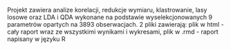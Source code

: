Projekt zawiera analize korelacji, redukcje wymiaru, klastrowanie, lasy losowe oraz LDA i QDA wykonane na podstawie wyselekcjonowanych 9 parametrów opartych na 3893 obserwacjach. 
2 pliki zawierają: plik w html - cały raport wraz ze wszystkimi wynikami i wykresami, plik w .rmd - raport napisany w języku R
